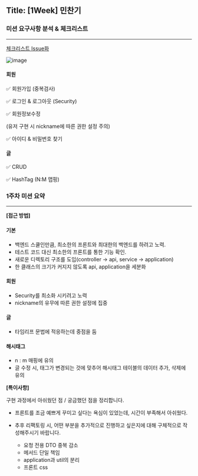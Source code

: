 ## Title: [1Week] 민찬기

### 미션 요구사항 분석 & 체크리스트

---

[체크리스트 Issue화](https://github.com/likelion-backendschool/FinalProject_MinChanKi_team8/issues?q=is%3Aissue+is%3Aopen+sort%3Aupdated-desc)

![image](https://user-images.githubusercontent.com/92210823/196600285-b569c15d-8761-4c4a-94d4-8ad86569b86b.png)

#### 회원
  ✅ 회원가입 (중복검사)
  
  ✅ 로그인 & 로그아웃 (Security)
  
  ✅ 회원정보수정 
  
  (유저 구현 시 nickname에 따른 권한 설정 주의)
  
  ✅ 아이디 & 비밀번호 찾기
  
#### 글

  ✅ CRUD
  
  ✅ HashTag (N:M 맵핑)


### 1주차 미션 요약

---

**[접근 방법]**

#### 기본
- 백엔드 스쿨인만큼, 최소한의 프론트와 최대한의 백엔드를 하려고 노력.
- 테스트 코드 대신 최소한의 프론트를 통한 기능 확인.
- 새로운 디렉토리 구조를 도입(controller -> api, service -> application)
- 한 클래스의 크기가 커지지 않도록 api, application을 세분화

#### 회원
- Security를 최소화 시키려고 노력
- nickname의 유무에 따른 권한 설정에 집중
    
#### 글
- 타임리프 문법에 적응하는데 중점을 둠

#### 해시태그
- n : m 매핑에 유의
- 글 수정 시, 태그가 변경되는 것에 맞추어 해시태그 테이블의 데이터 추가, 삭제에 유의
    
**[특이사항]**

구현 과정에서 아쉬웠던 점 / 궁금했던 점을 정리합니다.

- 프론트를 조금 예쁘게 꾸미고 싶다는 욕심이 있었는데, 시간이 부족해서 아쉬웠다.

- 추후 리팩토링 시, 어떤 부분을 추가적으로 진행하고 싶은지에 대해 구체적으로 작성해주시기 바랍니다.
    - 요청 전용 DTO 중복 감소
    - 메서드 단일 책임
    - application과 util의 분리
    - 프론트 css
